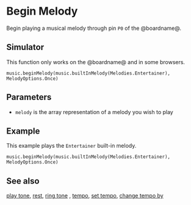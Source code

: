 # Begin Melody

Begin playing a musical melody through pin ``P0`` of the @boardname@.

## Simulator

This function only works on the @boardname@ and in some browsers.

```sig
music.beginMelody(music.builtInMelody(Melodies.Entertainer), MelodyOptions.Once)
```

## Parameters

* ``melody`` is the array representation of a melody you wish to play

## Example

This example plays the ``Entertainer`` built-in melody.

```blocks
music.beginMelody(music.builtInMelody(Melodies.Entertainer), MelodyOptions.Once)
```

## See also

[play tone](/reference/music/play-tone), [rest](/reference/music/rest), [ring tone](/reference/music/ring-tone) , [tempo](/reference/music/tempo), [set tempo](/reference/music/set-tempo), 
[change tempo by](/reference/music/change-tempo-by)

